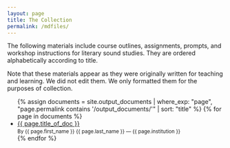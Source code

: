 ```yaml
---
layout: page
title: The Collection
permalink: /mdfiles/
---
```


The following materials include course outlines, assignments, prompts, and workshop instructions for literary sound studies. They are ordered alphabetically according to title. 

Note that these materials appear as they were originally written for teaching and learning. We did not edit them. We only formatted them for the purposes of collection. 

<ul>
  {% assign documents = site.output_documents | where_exp: "page", "page.permalink contains '/output_documents/'" | sort: "title" %}
  {% for page in documents %}
    <li>
      <a href="{{ site.baseurl }}{{ page.permalink }}">{{ page.title_of_doc }}</a>
      <br><small>By {{ page.first_name }} {{ page.last_name }} — {{ page.institution }}</small>
    </li>
  {% endfor %}
</ul>
